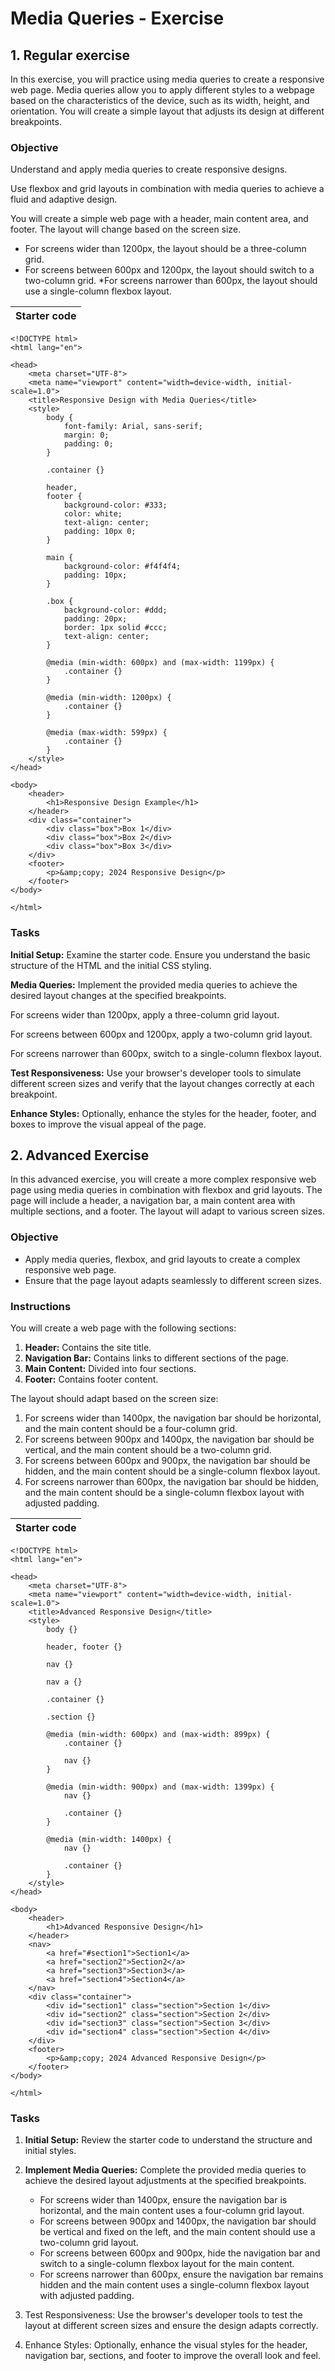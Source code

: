 # Media Queries - Exercise

## 1. Regular exercise

In this exercise, you will practice using media queries to create a responsive web page.
Media queries allow you to apply different styles to a webpage based on the
characteristics of the device, such as its width, height, and orientation. You will create a
simple layout that adjusts its design at different breakpoints.

### Objective
Understand and apply media queries to create responsive designs.

Use flexbox and grid layouts in combination with media queries to achieve a fluid and
adaptive design.

You will create a simple web page with a header, main content area, and footer. The
layout will change based on the screen size.
* For screens wider than 1200px, the layout should be a three-column grid.
* For screens between 600px and 1200px, the layout should switch to a two-column grid.
*For screens narrower than 600px, the layout should use a single-column flexbox layout.

|Starter code|
|---|
```
<!DOCTYPE html>
<html lang="en">

<head>
    <meta charset="UTF-8">
    <meta name="viewport" content="width=device-width, initial-scale=1.0">
    <title>Responsive Design with Media Queries</title>
    <style>
        body {
            font-family: Arial, sans-serif;
            margin: 0;
            padding: 0;
        }

        .container {}

        header,
        footer {
            background-color: #333;
            color: white;
            text-align: center;
            padding: 10px 0;
        }

        main {
            background-color: #f4f4f4;
            padding: 10px;
        }

        .box {
            background-color: #ddd;
            padding: 20px;
            border: 1px solid #ccc;
            text-align: center;
        }

        @media (min-width: 600px) and (max-width: 1199px) {
            .container {}
        }

        @media (min-width: 1200px) {
            .container {}
        }

        @media (max-width: 599px) {
            .container {}
        }
    </style>
</head>

<body>
    <header>
        <h1>Responsive Design Example</h1>
    </header>
    <div class="container">
        <div class="box">Box 1</div>
        <div class="box">Box 2</div>
        <div class="box">Box 3</div>
    </div>
    <footer>
        <p>&amp;copy; 2024 Responsive Design</p>
    </footer>
</body>

</html>
```

### Tasks

**Initial Setup:** Examine the starter code. Ensure you understand the basic structure of the
HTML and the initial CSS styling.

**Media Queries:** Implement the provided media queries to achieve the desired layout
changes at the specified breakpoints.

For screens wider than 1200px, apply a three-column grid layout.

For screens between 600px and 1200px, apply a two-column grid layout.

For screens narrower than 600px, switch to a single-column flexbox layout.

**Test Responsiveness:** Use your browser's developer tools to simulate different screen
sizes and verify that the layout changes correctly at each breakpoint.

**Enhance Styles:** Optionally, enhance the styles for the header, footer, and boxes to
improve the visual appeal of the page.

## 2. Advanced Exercise

In this advanced exercise, you will create a more complex responsive web page using
media queries in combination with flexbox and grid layouts. The page will include a
header, a navigation bar, a main content area with multiple sections, and a footer. The
layout will adapt to various screen sizes.

### Objective

* Apply media queries, flexbox, and grid layouts to create a complex responsive web page.
* Ensure that the page layout adapts seamlessly to different screen sizes.

### Instructions

You will create a web page with the following sections:
1. **Header:** Contains the site title.
2. **Navigation Bar:** Contains links to different sections of the page.
3. **Main Content:** Divided into four sections.
4. **Footer:** Contains footer content.

The layout should adapt based on the screen size:
1. For screens wider than 1400px, the navigation bar should be horizontal, and the
main content should be a four-column grid.
2. For screens between 900px and 1400px, the navigation bar should be vertical, and
the main content should be a two-column grid.
3. For screens between 600px and 900px, the navigation bar should be hidden, and
the main content should be a single-column flexbox layout.
4. For screens narrower than 600px, the navigation bar should be hidden, and the
main content should be a single-column flexbox layout with adjusted padding.

|Starter code|
|---|
```
<!DOCTYPE html>
<html lang="en">

<head>
    <meta charset="UTF-8">
    <meta name="viewport" content="width=device-width, initial-scale=1.0">
    <title>Advanced Responsive Design</title>
    <style>
        body {}

        header, footer {}

        nav {}

        nav a {}

        .container {}

        .section {}

        @media (min-width: 600px) and (max-width: 899px) {
            .container {}

            nav {}
        }

        @media (min-width: 900px) and (max-width: 1399px) {
            nav {}

            .container {}
        }

        @media (min-width: 1400px) {
            nav {}

            .container {}
        }
    </style>
</head>

<body>
    <header>
        <h1>Advanced Responsive Design</h1>
    </header>
    <nav>
        <a href="#section1">Section1</a>
        <a href="section2">Section2</a>
        <a href="section3">Section3</a>
        <a href="section4">Section4</a>
    </nav>
    <div class="container">
        <div id="section1" class="section">Section 1</div>
        <div id="section2" class="section">Section 2</div>
        <div id="section3" class="section">Section 3</div>
        <div id="section4" class="section">Section 4</div>
    </div>
    <footer>
        <p>&amp;copy; 2024 Advanced Responsive Design</p>
    </footer>
</body>

</html>
```
### Tasks

1. **Initial Setup:** Review the starter code to understand the structure and initial
styles.
2. **Implement Media Queries:** Complete the provided media queries to achieve the
desired layout adjustments at the specified breakpoints.
    * For screens wider than 1400px, ensure the navigation bar is horizontal, and
the main content uses a four-column grid layout.
    * For screens between 900px and 1400px, the navigation bar should be
vertical and fixed on the left, and the main content should use a two-column
grid layout.
    * For screens between 600px and 900px, hide the navigation bar and switch to
a single-column flexbox layout for the main content.
    * For screens narrower than 600px, ensure the navigation bar remains hidden
and the main content uses a single-column flexbox layout with adjusted
padding.

3. Test Responsiveness: Use the browser's developer tools to test the layout at
different screen sizes and ensure the design adapts correctly.
4. Enhance Styles: Optionally, enhance the visual styles for the header, navigation
bar, sections, and footer to improve the overall look and feel.
